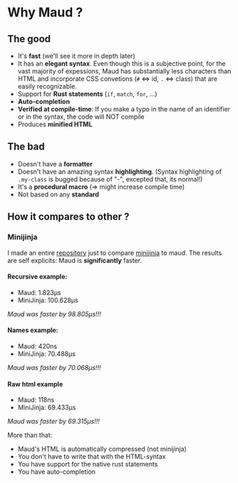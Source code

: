 # Why Maud ?

## The good

- It's **fast** (we'll see it more in depth later)
- It has an **elegant syntax**. Even though this is a subjective point, for the vast majority of expessions, Maud has substantially less characters than HTML and incorporate CSS convetions (`#` <=> id, `.` <=> class) that are easily recognizable.
- Support for **Rust statements** (`if`, `match`, `for`, ...)
- **Auto-completion**
- **Verified at compile-time**: If you make a typo in the name of an identifier or in the syntax, the code will NOT compile
- Produces **minified HTML**

## The bad
- Doesn't have a **formatter**
- Doesn't have an amazing syntax **highlighting**. (Syntax highlighting of `.my-class` is bugged because of "-", excepted that, its normal!)
- It's a **procedural macro** (=> might increase compile time)
- Not based on any **standard**

## How it compares to other ?
### Minijinja
I made an entire [repository](https://github.com/tkr-sh/maud_vs_minijinja) just to compare [minijinja](https://github.com/mitsuhiko/minijinja) to maud.
The results are self explicits: Maud is **significantly** faster.

#### Recursive example:
- Maud: 1.823µs
- MiniJinja: 100.628µs

_Maud was faster by 98.805µs!!!_

#### Names example:
- Maud: 420ns
- MiniJinja: 70.488µs

_Maud was faster by 70.068µs!!!_

#### Raw html example
- Maud: 118ns
- MiniJinja: 69.433µs

_Maud was faster by 69.315µs!!!_

More than that:
- Maud's HTML is automatically compressed (not minijinja)
- You don't have to write that with the HTML-syntax
- You have support for the native rust statements
- You have auto-completion
